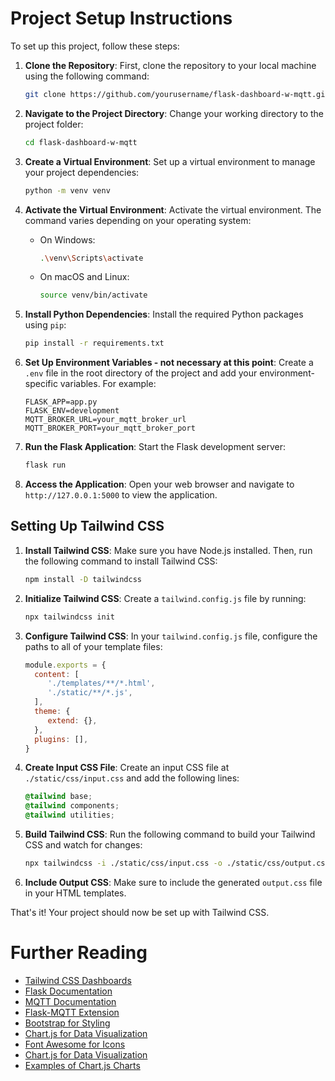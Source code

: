 # Project Setup Instructions

To set up this project, follow these steps:


1. **Clone the Repository**:
    First, clone the repository to your local machine using the following command:

    ```bash
    git clone https://github.com/yourusername/flask-dashboard-w-mqtt.git
    ```

2. **Navigate to the Project Directory**:
    Change your working directory to the project folder:

    ```bash
    cd flask-dashboard-w-mqtt
    ```

3. **Create a Virtual Environment**:
    Set up a virtual environment to manage your project dependencies:

    ```bash
    python -m venv venv
    ```

4. **Activate the Virtual Environment**:
    Activate the virtual environment. The command varies depending on your operating system:

    - On Windows:

      ```bash
      .\venv\Scripts\activate
      ```

    - On macOS and Linux:

      ```bash
      source venv/bin/activate
      ```

5. **Install Python Dependencies**:
    Install the required Python packages using `pip`:

    ```bash
    pip install -r requirements.txt
    ```

6. **Set Up Environment Variables - not necessary at this point**:
    Create a `.env` file in the root directory of the project and add your environment-specific variables. For example:

    ```env
    FLASK_APP=app.py
    FLASK_ENV=development
    MQTT_BROKER_URL=your_mqtt_broker_url
    MQTT_BROKER_PORT=your_mqtt_broker_port
    ```

7. **Run the Flask Application**:
    Start the Flask development server:

    ```bash
    flask run
    ```

8. **Access the Application**:
    Open your web browser and navigate to `http://127.0.0.1:5000` to view the application.


## Setting Up Tailwind CSS
1. **Install Tailwind CSS**:
    Make sure you have Node.js installed. Then, run the following command to install Tailwind CSS:

    ```bash
    npm install -D tailwindcss
    ```

2. **Initialize Tailwind CSS**:
    Create a `tailwind.config.js` file by running:

    ```bash
    npx tailwindcss init
    ```

3. **Configure Tailwind CSS**:
    In your `tailwind.config.js` file, configure the paths to all of your template files:

    ```javascript
    module.exports = {
      content: [
         './templates/**/*.html',
         './static/**/*.js',
      ],
      theme: {
         extend: {},
      },
      plugins: [],
    }
    ```

4. **Create Input CSS File**:
    Create an input CSS file at `./static/css/input.css` and add the following lines:

    ```css
    @tailwind base;
    @tailwind components;
    @tailwind utilities;
    ```

5. **Build Tailwind CSS**:
    Run the following command to build your Tailwind CSS and watch for changes:

    ```bash
    npx tailwindcss -i ./static/css/input.css -o ./static/css/output.css --watch
    ```

6. **Include Output CSS**:
    Make sure to include the generated `output.css` file in your HTML templates.

That's it! Your project should now be set up with Tailwind CSS.


# Further Reading

- [Tailwind CSS Dashboards](https://taildashboards.com/)
- [Flask Documentation](https://flask.palletsprojects.com/en/2.0.x/)
- [MQTT Documentation](https://mqtt.org/documentation)
- [Flask-MQTT Extension](https://flask-mqtt.readthedocs.io/en/latest/)
- [Bootstrap for Styling](https://getbootstrap.com/)
- [Chart.js for Data Visualization](https://www.chartjs.org/)
- [Font Awesome for Icons](https://fontawesome.com/)
- [Chart.js for Data Visualization](https://www.chartjs.org/)
- [Examples of Chart.js Charts](https://www.w3schools.com/ai/ai_chartjs.asp)